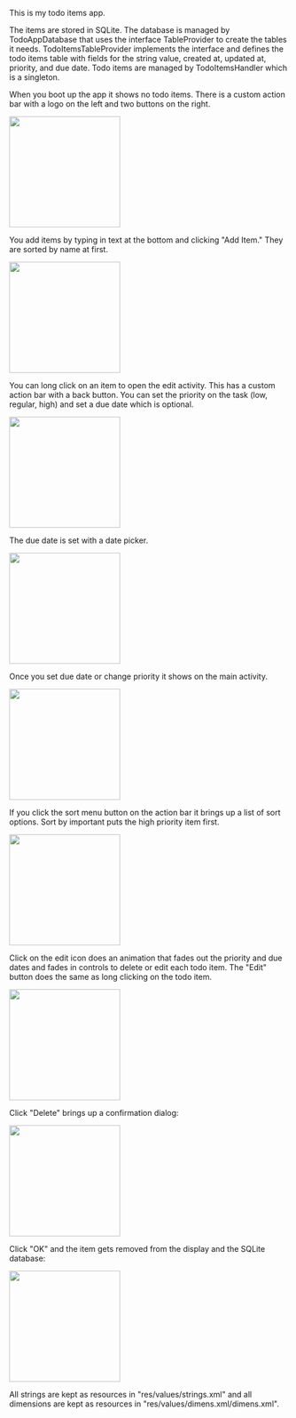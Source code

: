 This is my todo items app.

The items are stored in SQLite. The database is managed by TodoAppDatabase that uses the interface TableProvider to create the tables it needs. TodoItemsTableProvider implements the interface and defines the todo items table with fields for the string value, created at, updated at, priority, and due date. Todo items are managed by TodoItemsHandler which is a singleton.

When you boot up the app it shows no todo items. There is a custom action bar with a logo on the left and two buttons on the right.

<img src="https://github.com/ebaumstarck/todoapp_android/blob/master/demo/screenshot1.png" width="200">

You add items by typing in text at the bottom and clicking "Add Item." They are sorted by name at first.

<img src="https://github.com/ebaumstarck/todoapp_android/blob/master/demo/screenshot2.png" width="200">

You can long click on an item to open the edit activity. This has a custom action bar with a back button. You can set the priority on the task (low, regular, high) and set a due date which is optional.

<img src="https://github.com/ebaumstarck/todoapp_android/blob/master/demo/screenshot3.png" width="200">

The due date is set with a date picker.

<img src="https://github.com/ebaumstarck/todoapp_android/blob/master/demo/screenshot4.png" width="200">

Once you set due date or change priority it shows on the main activity.

<img src="https://github.com/ebaumstarck/todoapp_android/blob/master/demo/screenshot5.png" width="200">

If you click the sort menu button on the action bar it brings up a list of sort options. Sort by important puts the high priority item first.

<img src="https://github.com/ebaumstarck/todoapp_android/blob/master/demo/screenshot6.png" width="200">

Click on the edit icon does an animation that fades out the priority and due dates and fades in controls to delete or edit each todo item. The "Edit" button does the same as long clicking on the todo item.

<img src="https://github.com/ebaumstarck/todoapp_android/blob/master/demo/screenshot7.png" width="200">

Click "Delete" brings up a confirmation dialog:

<img src="https://github.com/ebaumstarck/todoapp_android/blob/master/demo/screenshot8.png" width="200">

Click "OK" and the item gets removed from the display and the SQLite database:

<img src="https://github.com/ebaumstarck/todoapp_android/blob/master/demo/screenshot9.png" width="200">

All strings are kept as resources in "res/values/strings.xml" and all dimensions are kept as resources in "res/values/dimens.xml/dimens.xml".
